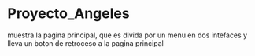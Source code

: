 # Proyecto_Angeles

muestra la pagina principal, que es divida por un menu en dos intefaces y lleva un boton de retroceso a la pagina principal
